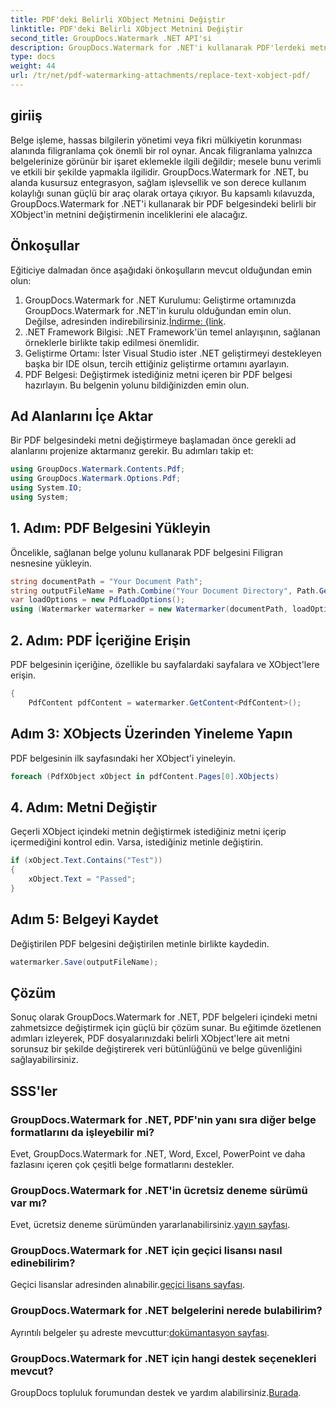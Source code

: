 ```yaml
---
title: PDF'deki Belirli XObject Metnini Değiştir
linktitle: PDF'deki Belirli XObject Metnini Değiştir
second_title: GroupDocs.Watermark .NET API'si
description: GroupDocs.Watermark for .NET'i kullanarak PDF'lerdeki metni etkili bir şekilde değiştirin. Filigranı .NET uygulamalarınıza sorunsuz bir şekilde entegre edin.
type: docs
weight: 44
url: /tr/net/pdf-watermarking-attachments/replace-text-xobject-pdf/
---
```

## giriiş
Belge işleme, hassas bilgilerin yönetimi veya fikri mülkiyetin korunması alanında filigranlama çok önemli bir rol oynar. Ancak filigranlama yalnızca belgelerinize görünür bir işaret eklemekle ilgili değildir; mesele bunu verimli ve etkili bir şekilde yapmakla ilgilidir. GroupDocs.Watermark for .NET, bu alanda kusursuz entegrasyon, sağlam işlevsellik ve son derece kullanım kolaylığı sunan güçlü bir araç olarak ortaya çıkıyor. Bu kapsamlı kılavuzda, GroupDocs.Watermark for .NET'i kullanarak bir PDF belgesindeki belirli bir XObject'in metnini değiştirmenin inceliklerini ele alacağız.
## Önkoşullar
Eğiticiye dalmadan önce aşağıdaki önkoşulların mevcut olduğundan emin olun:
1.  GroupDocs.Watermark for .NET Kurulumu: Geliştirme ortamınızda GroupDocs.Watermark for .NET'in kurulu olduğundan emin olun. Değilse, adresinden indirebilirsiniz.[İndirme: {link](https://releases.groupdocs.com/Watermark/net/).
2. .NET Framework Bilgisi: .NET Framework'ün temel anlayışının, sağlanan örneklerle birlikte takip edilmesi önemlidir.
3. Geliştirme Ortamı: İster Visual Studio ister .NET geliştirmeyi destekleyen başka bir IDE olsun, tercih ettiğiniz geliştirme ortamını ayarlayın.
4. PDF Belgesi: Değiştirmek istediğiniz metni içeren bir PDF belgesi hazırlayın. Bu belgenin yolunu bildiğinizden emin olun.

## Ad Alanlarını İçe Aktar
Bir PDF belgesindeki metni değiştirmeye başlamadan önce gerekli ad alanlarını projenize aktarmanız gerekir. Bu adımları takip et:

```csharp
using GroupDocs.Watermark.Contents.Pdf;
using GroupDocs.Watermark.Options.Pdf;
using System.IO;
using System;
```
## 1. Adım: PDF Belgesini Yükleyin
Öncelikle, sağlanan belge yolunu kullanarak PDF belgesini Filigran nesnesine yükleyin.
```csharp
string documentPath = "Your Document Path";
string outputFileName = Path.Combine("Your Document Directory", Path.GetFileName(documentPath));
var loadOptions = new PdfLoadOptions();
using (Watermarker watermarker = new Watermarker(documentPath, loadOptions))
```
## 2. Adım: PDF İçeriğine Erişin
PDF belgesinin içeriğine, özellikle bu sayfalardaki sayfalara ve XObject'lere erişin.
```csharp
{
    PdfContent pdfContent = watermarker.GetContent<PdfContent>();
```
## Adım 3: XObjects Üzerinden Yineleme Yapın
PDF belgesinin ilk sayfasındaki her XObject'i yineleyin.
```csharp
foreach (PdfXObject xObject in pdfContent.Pages[0].XObjects)
```
## 4. Adım: Metni Değiştir
Geçerli XObject içindeki metnin değiştirmek istediğiniz metni içerip içermediğini kontrol edin. Varsa, istediğiniz metinle değiştirin.
```csharp
if (xObject.Text.Contains("Test"))
{
    xObject.Text = "Passed";
}
```
## Adım 5: Belgeyi Kaydet
Değiştirilen PDF belgesini değiştirilen metinle birlikte kaydedin.
```csharp
watermarker.Save(outputFileName);
```

## Çözüm
Sonuç olarak GroupDocs.Watermark for .NET, PDF belgeleri içindeki metni zahmetsizce değiştirmek için güçlü bir çözüm sunar. Bu eğitimde özetlenen adımları izleyerek, PDF dosyalarınızdaki belirli XObject'lere ait metni sorunsuz bir şekilde değiştirerek veri bütünlüğünü ve belge güvenliğini sağlayabilirsiniz.
## SSS'ler
### GroupDocs.Watermark for .NET, PDF'nin yanı sıra diğer belge formatlarını da işleyebilir mi?
Evet, GroupDocs.Watermark for .NET, Word, Excel, PowerPoint ve daha fazlasını içeren çok çeşitli belge formatlarını destekler.
### GroupDocs.Watermark for .NET'in ücretsiz deneme sürümü var mı?
 Evet, ücretsiz deneme sürümünden yararlanabilirsiniz.[yayın sayfası](https://releases.groupdocs.com/).
### GroupDocs.Watermark for .NET için geçici lisansı nasıl edinebilirim?
 Geçici lisanslar adresinden alınabilir.[geçici lisans sayfası](https://purchase.groupdocs.com/temporary-license/).
### GroupDocs.Watermark for .NET belgelerini nerede bulabilirim?
 Ayrıntılı belgeler şu adreste mevcuttur:[dokümantasyon sayfası](https://reference.groupdocs.com/Watermark/net/).
### GroupDocs.Watermark for .NET için hangi destek seçenekleri mevcut?
 GroupDocs topluluk forumundan destek ve yardım alabilirsiniz.[Burada](https://forum.groupdocs.com/c/watermark/19).